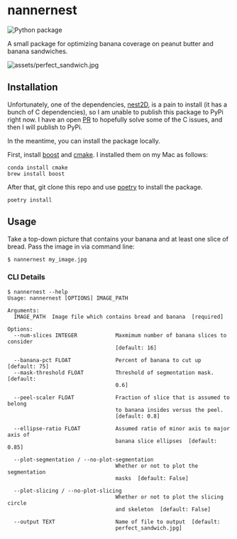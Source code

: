 # nannernest

![Python package](https://github.com/EthanRosenthal/nannernest/workflows/Python%20package/badge.svg?branch=master)

A small package for optimizing banana coverage on peanut butter and banana sandwiches.


![assets/perfect_sandwich.jpg](assets/perfect_sandwich.jpg)


## Installation

Unfortunately, one of the dependencies, [nest2D](https://github.com/markfink/nest2D), is a pain to install (it has a bunch of C dependencies), so I am unable to publish this package to PyPi right now. I have an open [PR](https://github.com/markfink/nest2D/pull/2) to hopefully solve some of the C issues, and then I will publish to PyPi.

In the meantime, you can install the package locally.
 
 First, install [boost](https://www.boost.org/) and [cmake](https://cmake.org/). I installed them on my Mac as follows:

```commandline
conda install cmake
brew install boost
```

After that, git clone this repo and use [poetry](https://python-poetry.org/docs/) to install the package.

```commandline
poetry install
```


## Usage

Take a top-down picture that contains your banana and at least one slice of bread. Pass the image in via command line:

```commandline
$ nannernest my_image.jpg
```

### CLI Details

```commandline
$ nannernest --help
Usage: nannernest [OPTIONS] IMAGE_PATH

Arguments:
  IMAGE_PATH  Image file which contains bread and banana  [required]

Options:
  --num-slices INTEGER            Maxmimum number of banana slices to consider
                                  [default: 16]

  --banana-pct FLOAT              Percent of banana to cut up  [default: 75]
  --mask-threshold FLOAT          Threshold of segmentation mask.  [default:
                                  0.6]

  --peel-scaler FLOAT             Fraction of slice that is assumed to belong
                                  to banana insides versus the peel.
                                  [default: 0.8]

  --ellipse-ratio FLOAT           Assumed ratio of minor axis to major axis of
                                  banana slice ellipses  [default: 0.85]

  --plot-segmentation / --no-plot-segmentation
                                  Whether or not to plot the segmentation
                                  masks  [default: False]

  --plot-slicing / --no-plot-slicing
                                  Whether or not to plot the slicing circle
                                  and skeleton  [default: False]

  --output TEXT                   Name of file to output  [default:
                                  perfect_sandwich.jpg]
```
